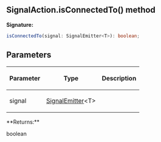 
## SignalAction.isConnectedTo() method

**Signature:**

```typescript
isConnectedTo(signal: SignalEmitter<T>): boolean;
```

## Parameters

<table><thead><tr><th>

Parameter


</th><th>

Type


</th><th>

Description


</th></tr></thead>
<tbody><tr><td>

signal


</td><td>

[SignalEmitter](/reference/signalemitter.md)<!-- -->&lt;T&gt;


</td><td>


</td></tr>
</tbody></table>
**Returns:**

boolean

